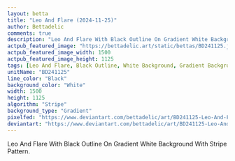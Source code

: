 ```yaml
---
layout: betta
title: "Leo And Flare (2024-11-25)"
author: Bettadelic
comments: true
description: "Leo And Flare With Black Outline On Gradient White Background With Stripe Pattern."
actpub_featured_image: "https://bettadelic.art/static/bettas/BD241125.jpg"
actpub_featured_image_width: 1500
actpub_featured_image_height: 1125
tags: [Leo And Flare, Black Outline, White Background, Gradient Background Pattern, Stripe Pattern, November 2024]
unitName: "BD241125"
line_color: "Black"
background_color: "White"
width: 1500
height: 1125
algorithm: "Stripe"
background_type: "Gradient"
pixelfed: "https://www.deviantart.com/bettadelic/art/BD241125-Leo-And-Flare-2024-11-25-1126362409"
deviantart: "https://www.deviantart.com/bettadelic/art/BD241125-Leo-And-Flare-2024-11-25-1126362409"
---
```


Leo And Flare With Black Outline On Gradient White Background With Stripe Pattern.
